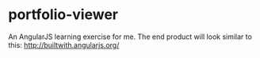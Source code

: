 portfolio-viewer
================

An AngularJS learning exercise for me. The end product will look similar to this: http://builtwith.angularjs.org/
